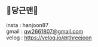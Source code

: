 ## 🥕당근맨🥕
insta : hanjoon87<br />
gmail : qw2661807@gmail.com<br />
velog : https://velog.io/@threejoon

